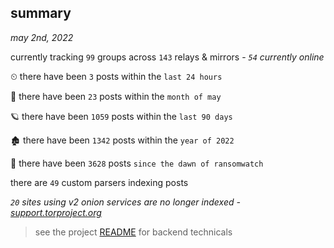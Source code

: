 
## summary
_may 2nd, 2022_

currently tracking `99` groups across `143` relays & mirrors - _`54` currently online_

⏲ there have been `3` posts within the `last 24 hours`

🦈 there have been `23` posts within the `month of may`

🪐 there have been `1059` posts within the `last 90 days`

🏚 there have been `1342` posts within the `year of 2022`

🦕 there have been `3628` posts `since the dawn of ransomwatch`

there are `49` custom parsers indexing posts

_`20` sites using v2 onion services are no longer indexed - [support.torproject.org](https://support.torproject.org/onionservices/v2-deprecation/)_

> see the project [README](https://github.com/thetanz/ransomwatch#ransomwatch--) for backend technicals
